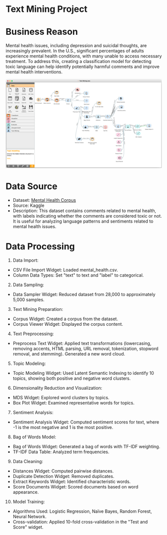 # Text Mining Project

# Business Reason

Mental health issues, including depression and suicidal thoughts, are increasingly prevalent. In the U.S., significant percentages of adults experience mental health conditions, with many unable to access necessary treatment. To address this, creating a classification model for detecting toxic language can help identify potentially harmful comments and improve mental health interventions.

![Workflow](images/Workflow.png)

# Data Source

- Dataset: [Mental Health Corpus](https://www.kaggle.com/datasets/reihanenamdari/mental-health-corpus)
- Source: Kaggle
- Description: This dataset contains comments related to mental health, with labels indicating whether the comments are considered toxic or not. It is useful for analyzing language patterns and sentiments related to mental health issues.

# Data Processing

1. Data Import:

- CSV File Import Widget: Loaded mental_health.csv.
- Column Data Types: Set "text" to text and "label" to categorical.

2. Data Sampling:

- Data Sampler Widget: Reduced dataset from 28,000 to approximately 5,000 samples.

3. Text Mining Preparation:

- Corpus Widget: Created a corpus from the dataset.
- Corpus Viewer Widget: Displayed the corpus content.

4. Text Preprocessing:

- Preprocess Text Widget: Applied text transformations (lowercasing, removing accents, HTML parsing, URL removal, tokenization, stopword removal, and stemming). Generated a new word cloud.

5. Topic Modeling:

- Topic Modeling Widget: Used Latent Semantic Indexing to identify 10 topics, showing both positive and negative word clusters.

6. Dimensionality Reduction and Visualization:

- MDS Widget: Explored word clusters by topics.
- Box Plot Widget: Examined representative words for topics.

7. Sentiment Analysis:

- Sentiment Analysis Widget: Computed sentiment scores for text, where -1 is the most negative and 1 is the most positive.

8. Bag of Words Model:

- Bag of Words Widget: Generated a bag of words with TF-IDF weighting.
- TF-IDF Data Table: Analyzed term frequencies.

9. Data Cleaning:

- Distances Widget: Computed pairwise distances.
- Duplicate Detection Widget: Removed duplicates.
- Extract Keywords Widget: Identified characteristic words.
- Score Documents Widget: Scored documents based on word appearance.

10. Model Training:

- Algorithms Used: Logistic Regression, Naïve Bayes, Random Forest, Neural Network.
- Cross-validation: Applied 10-fold cross-validation in the "Test and Score" widget.
